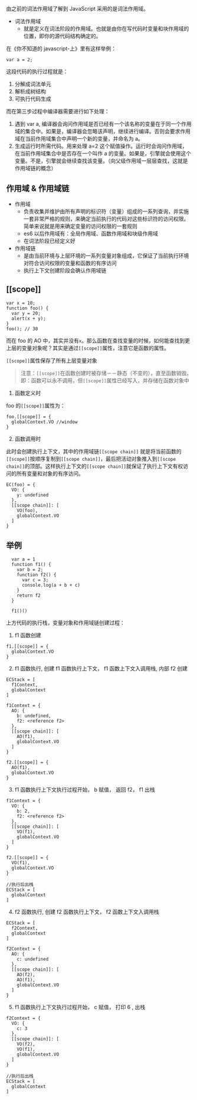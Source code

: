 由之前的词法作用域了解到 JavaScript 采用的是词法作用域。

- 词法作用域
  - 就是定义在词法阶段的作用域。也就是由你在写代码时变量和块作用域的位置，即你的源代码结构确定的。

在《你不知道的 javascript-上》里有这样举例：

```
var a = 2;
```

这段代码的执行过程就是：

1. 分解成词法单元
2. 解析成树结构
3. 可执行代码生成

而在第三步过程中编译器需要进行如下处理：

1. 遇到 var a, 编译器会询问作用域是否已经有一个该名称的变量在于同一个作用域的集合中。如果是，编译器会忽略该声明，继续进行编译。否则会要求作用域在当前作用域集合中声明一个新的变量，并命名为 a。
2. 生成运行时所需代码。用来处理 a=2 这个赋值操作。运行时会询问作用域，在当前作用域集合中是否存在一个叫作 a 的变量。如果是，引擎就会使用这个变量。不是，引擎就会继续查找该变量。（向父级作用域一层层查找，这就是作用域链的概念）

## 作用域 & 作用域链

- 作用域
  - 负责收集并维护由所有声明的标识符（变量）组成的一系列查询，并实施一套非常严格的规则，来确定当前执行的代码对这些标识符的访问权限。简单来说就是用来确定变量的访问权限的一套规则
  - es6 以后作用域有：全局作用域、函数作用域和块级作用域
  - 在词法阶段已经定义好
- 作用域链
  - 是由当前环境与上层环境的一系列变量对象组成，它保证了当前执行环境对符合访问权限的变量和函数的有序访问
  - 执行上下文创建阶段会确认作用域链

## [[scope]]

```
var x = 10;
function foo() {
  var y = 20;
  alert(x + y);
}
foo(); // 30
```

而在 foo 的 AO 中，其实并没有`x`。那么函数在查找变量的时候，如何能查找到更上层的变量对象呢？其实是通过`[[scope]]`属性，注意它是函数的属性。

`[[scope]]`属性保存了所有上层变量对象

> 注意：`[[scope]]`在函数创建时被存储－－静态（不变的），直至函数销毁。即：函数可以永不调用，但`[[scope]]`属性已经写入，并存储在函数对象中

1. 函数定义时

foo 的`[[scope]]`属性为：

```
foo.[[scope]] = {
  globalContext.VO //window
}
```

2. 函数调用时

此时会创建执行上下文，其中的作用域链`[[scope chain]]` 就是将当前函数的`[[scope]]`按顺序复制到`[[scope chain]]`，最后把活动对象推入到`[[scope chain]]`的顶部。这样执行上下文的`[[scope chain]]`就保证了执行上下文有权访问的所有变量和对象的有序访问。

```
EC(foo) = {
  VO: {
    y: undefined
  },
  [[scope chain]]: [
    VO(foo),
    globalContext.VO
  ]
}
```

## 举例

```
  var a = 1
  function f1() {
    var b = 2;
    function f2() {
      var c = 3;
      console.log(a + b + c)
    }
    return f2
  }

  f1()()
```

上方代码的执行栈，变量对象和作用域链创建过程：

1. f1 函数创建

```
f1.[[scope]] = {
  globalContext.VO
}
```

2. f1 函数执行, 创建 f1 函数执行上下文， f1 函数上下文入调用栈, 内部 f2 创建

```
ECStack = [
  f1Context,
  globalContext
]

f1Context = {
  AO: {
    b: undefined,
    f2: <reference f2>
  },
  [[scope chain]]: [
    AO(f1),
    globalContext.VO
  ]
}

f2.[[scope]] = {
  AO(f1),
  globalContext.VO
}

```

3. f1 函数执行上下文执行过程开始， b 赋值， 返回 f2， f1 出栈

```
f1Context = {
  VO: {
    b: 2,
    f2: <reference f2>
  },
  [[scope chain]]: [
    VO(f1),
    globalContext.VO
  ]
}

f2.[[scope]] = {
  VO(f1),
  globalContext.VO
}

//执行后出栈
ECStack = [
  globalContext
]
```

4. f2 函数执行, 创建 f2 函数执行上下文， f2 函数上下文入调用栈

```
ECStack = [
  f2Context,
  globalContext
]

f2Context = {
  AO: {
    c: undefined
  },
  [[scope chain]]: [
    AO(f2),
    AO(f1),
    globalContext.VO
  ]
}
```

5. f1 函数执行上下文执行过程开始， c 赋值， 打印 6 , 出栈

```
f2Context = {
  VO: {
    c: 3
  },
  [[scope chain]]: [
    VO(f2),
    VO(f1),
    globalContext.VO
  ]
}

//执行后出栈
ECStack = [
  globalContext
]
```
